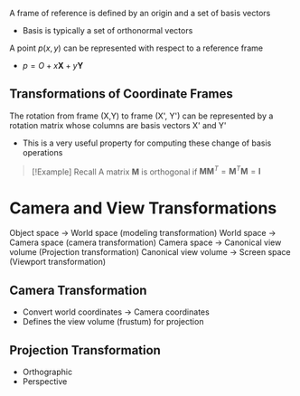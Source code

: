 
A frame of reference is defined by an origin and a set of basis vectors
- Basis is typically a set of orthonormal vectors


A point $p(x,y)$ can be represented with respect to a reference frame
- $p=O+x\textbf{X} + y\textbf{Y}$

## Transformations of Coordinate Frames

The rotation from frame (X,Y) to frame (X', Y') can be represented by a rotation matrix whose columns are basis vectors X' and Y'
- This is a very useful property for computing these change of basis operations


>[!Example] Recall
>A matrix $\textbf{M}$ is orthogonal if $\textbf{MM}^T=\textbf{M}^T\textbf{M}=\textbf{I}$


# Camera and View Transformations

Object space -> World space (modeling transformation)
World space -> Camera space (camera transformation)
Camera space -> Canonical view volume (Projection transformation)
Canonical view volume -> Screen space (Viewport transformation)

## Camera Transformation
- Convert world coordinates -> Camera coordinates
- Defines the view volume (frustum) for projection

## Projection Transformation
- Orthographic
- Perspective



